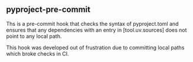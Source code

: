 pyproject-pre-commit
--------------------

Ths is a pre-commit hook that checks the syntax of pyproject.toml and ensures that any dependencies
with an entry in \[tool.uv.sources\] does not point to any local path.

This hook was developed out of frustration due to committing local paths which broke checks in CI.


